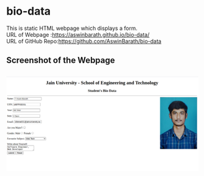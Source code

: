 # bio-data
This is static HTML webpage which displays a form. <br>
URL of Webpage    :https://aswinbarath.github.io/bio-data/ <br>
URL of GitHub Repo:https://github.com/AswinBarath/bio-data

## Screenshot of the Webpage
<h2 align="center">
  <img src="https://github.com/AswinBarath/bio-data/blob/master/image/Demo.png" alt="demo">
  <br>
</h2>